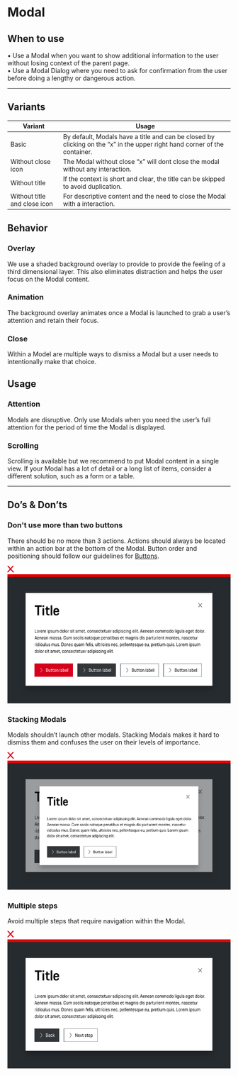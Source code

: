 # Modal

## When to use

  • Use a Modal when you want to show additional information to the user without losing context of the parent page.  
  • Use a Modal Dialog where you need to ask for confirmation from the user before doing a lengthy or dangerous action.

---

## Variants

| Variant | Usage |
|----|----|
| Basic | By default, Modals have a title and can be closed by clicking on the “x” in the upper right hand corner of the container. |
| Without close icon | The Modal without close “x” will dont close the modal without any interaction. |
| Without title | If the context is short and clear, the title can be skipped to avoid duplication. |
| Without title and close icon | For descriptive content and the need to close the Modal with a interaction. |


## Behavior

### Overlay
We use a shaded background overlay to provide to provide the feeling of a third dimensional layer. 
This also eliminates distraction and helps the user focus on the Modal content.

### Animation
The background overlay animates once a Modal is launched to grab a user’s attention and retain their focus.

### Close
Within a Model are multiple ways to dismiss a Modal but a user needs to intentionally make that choice.

## Usage

### Attention
Modals are disruptive. Only use Modals when you need the user’s full attention for the period of time the Modal is displayed.

### Scrolling
Scrolling is available but we recommend to put Modal content in a single view. If your Modal has a lot of detail or a 
long list of items, consider a different solution, such as a form or a table.

---

## Do’s & Don’ts

### Don't use more than two buttons
There should be no more than 3 actions. Actions should always be located within an action bar at the bottom of the Modal. 
Button order and positioning should follow our guidelines for [Buttons](#/patterns/buttons).

![Usage Buttons](./assets/modal-dialog-more-than-three-buttons.png)

### Stacking Modals
Modals shouldn’t launch other modals. Stacking Modals makes it hard to dismiss them and confuses the user on their levels of importance.

![Stacking modals](./assets/modal-stacking-modals.png)

### Multiple steps
Avoid multiple steps that require navigation within the Modal.

![Multiple steps](./assets/modal-multiple-steps.png)
